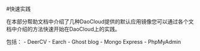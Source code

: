 #快速实践

在本部分帮助文档中介绍了几种DaoCloud提供的默认应用镜像您可以通过各个文档中介绍的方法快速开始在DaoCloud上的实践。

包括：
	- DeerCV
	- Earch
	- Ghost blog
	- Mongo Express
	- PhpMyAdmin